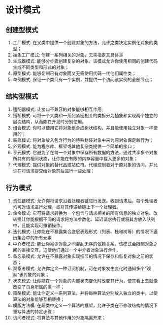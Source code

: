 # 设计模式

## 创建型模式
1. 工厂模式: 在父类中提供一个创建对象的方法，允许之类决定实例化对象的类型；
1. 抽象工厂模式: 创建一系列相关的对象，无需指定其具体类
2. 生成器模式: 能够分步骤创建复杂的对象。该模式允许你使用相同的创建代码生成不同类型和形式的对象；
3. 原型模式: 能够复制已有对象而又无需使用代码一代他们属性类；
4. 单例模式: 保证一个类只有一个实例，并提供一个访问该实例的全部节点；

## 结构型模式
1. 适配器模式: 让接口不兼容的对象能够相互作用;
2. 搭桥模式: 可将一个大类和一系列紧密相关的类拆分为抽象和实现两个独立的层次结构，从而能在开发时分别使用。
3. 组合模式: 你可以使用它将对象组合成树状结构，并且能使用独立对象一样使用的；
4. 装修模式: 将对象放入包含行为的特殊封装对象中来为原对象保定新行为；
5. 外观模式: 能为程序库、框架或其他复杂类提供一个简单的接口；
6. 亨元模式: 它避免了在每一个对象中保存所有数据的方法，通过共享多个对象所共有的相同状态，让你能在有限的内存容量中载入更多的对象；
7. 代理模式: 提供对象的替代品或站位符。代理控制着对于原对象的访问，并允许在将请求提交给对象前后进行一些处理；

## 行为模式
1. 责任链模式: 允许你将请求沿着处理者链进行发送。收到请求后，每个处理者均可对请求进行处理，或将其传递给链上下一个处理者。
2. 命令模式: 它可将请求转换为一个包含与请求相关的所有信息的独立对象。改转换让你能根据不同的请求将方法参数化、延迟请求执行或将其方放入队列中，且能实现可撤销操作。
3. 迭代模式: 让你能在不暴露集合底层表现形式（列表、栈和树等）的情况下遍历集合中的所有元素
4. 中介者模式: 能让你减少对象之间混乱无序的依赖关系。该模式会限制对象之间的直接交互，迫使他们通过一个中介者对象进行合作。
5. 备忘录模式: 允许在不暴露对象实现细节的情况下保存和恢复对象之前的状态；
6. 观察者模式: 允许你定义一种订阅机制，可在对象发生变化时通知多个“观察”该对象的对象；
6. 状态模式: 让你能在一个对象的内部状态变化时改变其行为，使其看上去就像改变了自身所属的类一样；
7. 策略模式: 能让你定义一系列算法，并将每种算法分别放入独立的类中，以使算法的对象能够互相替换；
8. 模版方法模: 在超类中定义一个算法的框架，允许子类在不修改结构的情况下重写算法的特定步骤；
9. 访问者模式: 将算法与其他作用的对象隔离开来；